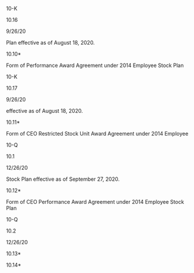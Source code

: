 10-K

10.16

9/26/20

Plan effective as of August 18, 2020.

10.10*

Form  of  Performance  Award  Agreement  under  2014  Employee  Stock  Plan

10-K

10.17

9/26/20

effective as of August 18, 2020.

10.11*

Form  of  CEO  Restricted  Stock  Unit  Award  Agreement  under  2014  Employee

10-Q

10.1

12/26/20

Stock Plan effective as of September 27, 2020.

10.12*

Form of CEO Performance Award Agreement under 2014 Employee Stock Plan

10-Q

10.2

12/26/20

10.13*

10.14*